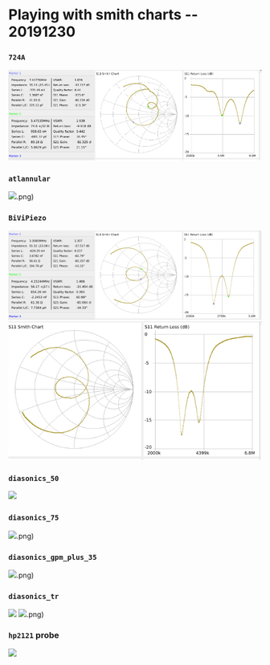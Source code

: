# Playing with smith charts -- 20191230


### `724A`

![](/include/images/probes_vna/724A.png)
[](/include/images/probes_vna/724A.s1p)

### `atlannular`

![](/include/images/probes_vna/altannular.s1p).png)
[](/include/images/probes_vna/atlannular.s1p)

### `BiViPiezo`

[](/include/images/probes_vna/BiViPiezo.s1p)
![](/include/images/probes_vna/BiViPiezo.s1p.png)
![](/include/images/probes_vna/BiViPiezo.png)

### `diasonics_50`

[](/include/images/probes_vna/diasonics_50.png)
![](/include/images/probes_vna/diasonics_50.s1p)

### `diasonics_75`

[](/include/images/probes_vna/diasonics_75.s1p)
![](/include/images/probes_vna/diasonics_75.s1p).png)

### `diasonics_gpm_plus_35`

[](/include/images/probes_vna/diasonics_gpm_plus_35.s1p)
![](/include/images/probes_vna/diasonics_gpm_plus_35.s1p).png)

### `diasonics_tr`

![](/include/images/probes_vna/diasonics_tr.s1p)
![](/include/images/probes_vna/diasonics_tr.s1p).png)

### `hp2121` probe

[](/include/images/probes_vna/hp2121.png)
![](/include/images/probes_vna/hp2121.s1p)
